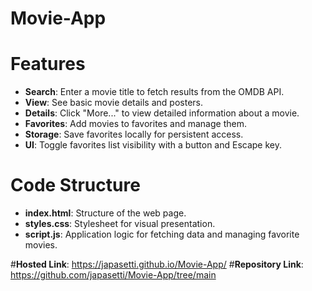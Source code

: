 # Movie-App
# Features

- **Search**: Enter a movie title to fetch results from the OMDB API.
- **View**: See basic movie details and posters.
- **Details**: Click "More..." to view detailed information about a movie.
- **Favorites**: Add movies to favorites and manage them.
- **Storage**: Save favorites locally for persistent access.
- **UI**: Toggle favorites list visibility with a button and Escape key.
# Code Structure

- **index.html**: Structure of the web page.
- **styles.css**: Stylesheet for visual presentation.
- **script.js**: Application logic for fetching data and managing favorite movies.

#**Hosted Link**: https://japasetti.github.io/Movie-App/
#**Repository Link**: https://github.com/japasetti/Movie-App/tree/main
